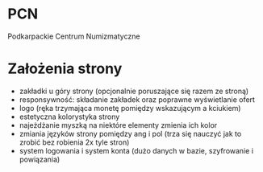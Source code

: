 # PCN
Podkarpackie Centrum Numizmatyczne


# Założenia strony
- zakładki u góry strony (opcjonalnie poruszające się razem ze stroną)
- responsywność: składanie zakładek oraz poprawne wyświetlanie ofert
- logo (ręka trzymająca monetę pomiędzy wskazującym a kciukiem)
- estetyczna kolorystyka strony
- najeżdżanie myszką na niektóre elementy zmienia ich kolor
- zmiania języków strony pomiędzy ang i pol (trza się nauczyć jak to zrobić bez robienia 2x tyle stron)
- system logowania i system konta (dużo danych w bazie, szyfrowanie i powiązania)